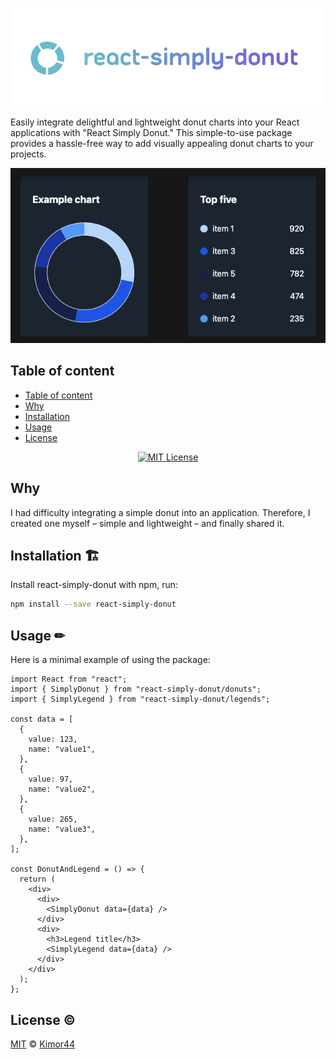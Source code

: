 <p align="center"><img src="https://github.com/kimor44/react-simply-donut/blob/main/src/assets/img/react-simply-donut-logo-transparent.png"></p>

Easily integrate delightful and lightweight donut charts into your React applications with "React Simply Donut." This simple-to-use package provides a hassle-free way to add visually appealing donut charts to your projects.

<p align="center"><img src="https://github.com/kimor44/react-simply-donut/blob/main/src/assets/img/donut-example.png"></p>

## Table of content

- [Table of content](#table-of-content-📓)
- [Why](#why)
- [Installation](#installation-🏗)
- [Usage](#usage-✏)
- [License](#license-©)

<div align="center">

[![MIT License](https://img.shields.io/badge/License-MIT-green.svg)](https://choosealicense.com/licenses/mit/)

</div>

## Why

I had difficulty integrating a simple donut into an application. Therefore, I created one myself – simple and lightweight – and finally shared it.

## Installation 🏗

Install react-simply-donut with npm, run:

```bash
npm install --save react-simply-donut
```

## Usage ✏

Here is a minimal example of using the package:

```tsx
import React from "react";
import { SimplyDonut } from "react-simply-donut/donuts";
import { SimplyLegend } from "react-simply-donut/legends";

const data = [
  {
    value: 123,
    name: "value1",
  },
  {
    value: 97,
    name: "value2",
  },
  {
    value: 265,
    name: "value3",
  },
];

const DonutAndLegend = () => {
  return (
    <div>
      <div>
        <SimplyDonut data={data} />
      </div>
      <div>
        <h3>Legend title</h3>
        <SimplyLegend data={data} />
      </div>
    </div>
  );
};
```

## License ©

[MIT](https://choosealicense.com/licenses/mit/) © [Kimor44](https://github.com/kimor44)
